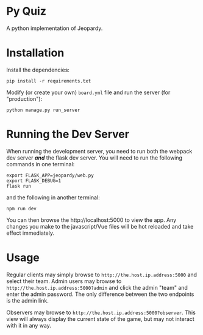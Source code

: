 Py Quiz
=======
A python implementation of Jeopardy.

Installation
============
Install the dependencies:

    pip install -r requirements.txt

Modify (or create your own) `board.yml` file and run the server (for "production"):

    python manage.py run_server
    
Running the Dev Server
======================
When running the development server, you need to run both the webpack dev server ***and*** the flask dev server.
You will need to run the following commands in one terminal:

    export FLASK_APP=jeopardy/web.py
    export FLASK_DEBUG=1
    flask run

and the following in another terminal:

    npm run dev

You can then browse the http://localhost:5000 to view the app. Any changes you make to the javascript/Vue files
will be hot reloaded and take effect immediately.

Usage
=====
Regular clients may simply browse to `http://the.host.ip.address:5000` and select their team. Admin users may
browse to `http://the.host.ip.address:5000?admin` and click the admin "team" and enter the admin password. The
only difference between the two endpoints is the admin link.

Observers may browse to `http://the.host.ip.address:5000?observer`. This view will always display the current
state of the game, but may not interact with it in any way.